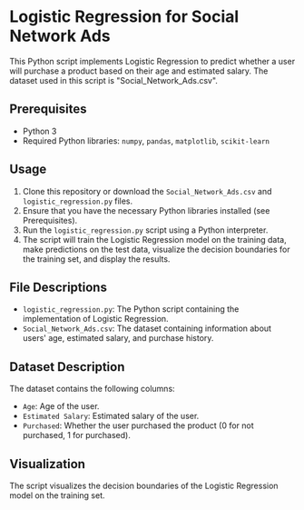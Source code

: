# Logistic Regression for Social Network Ads

This Python script implements Logistic Regression to predict whether a user will purchase a product based on their age and estimated salary. The dataset used in this script is "Social_Network_Ads.csv".

## Prerequisites
- Python 3
- Required Python libraries: `numpy`, `pandas`, `matplotlib`, `scikit-learn`

## Usage
1. Clone this repository or download the `Social_Network_Ads.csv` and `logistic_regression.py` files.
2. Ensure that you have the necessary Python libraries installed (see Prerequisites).
3. Run the `logistic_regression.py` script using a Python interpreter.
4. The script will train the Logistic Regression model on the training data, make predictions on the test data, visualize the decision boundaries for the training set, and display the results.

## File Descriptions
- `logistic_regression.py`: The Python script containing the implementation of Logistic Regression.
- `Social_Network_Ads.csv`: The dataset containing information about users' age, estimated salary, and purchase history.

## Dataset Description
The dataset contains the following columns:
- `Age`: Age of the user.
- `Estimated Salary`: Estimated salary of the user.
- `Purchased`: Whether the user purchased the product (0 for not purchased, 1 for purchased).

## Visualization
The script visualizes the decision boundaries of the Logistic Regression model on the training set.

